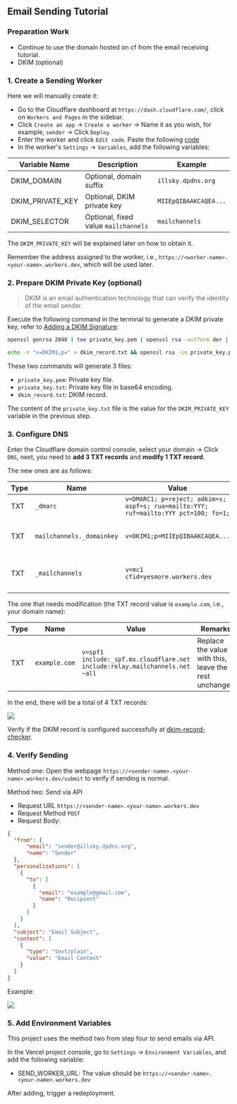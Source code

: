 ## Email Sending Tutorial

### Preparation Work

- Continue to use the domain hosted on cf from the email receiving tutorial.
- DKIM (optional)

### 1. Create a Sending Worker

Here we will manually create it:

- Go to the Cloudflare dashboard at `https://dash.cloudflare.com/`, click on `Workers and Pages` in the sidebar.
- Click `Create an app` -> `Create a worker` -> Name it as you wish, for example, `sender` -> Click `Deploy`.
- Enter the worker and click `Edit code`. Paste the following [code](/docs/send-worker.js)
- In the worker's `Settings` -> `Variables`, add the following variables:

| Variable Name    | Description                          | Example               |
| ---------------- | ------------------------------------ | --------------------- |
| DKIM_DOMAIN      | Optional, domain suffix              | `illsky.dpdns.org`           |
| DKIM_PRIVATE_KEY | Optional, DKIM private key           | `MIIEpQIBAAKCAQEA...` |
| DKIM_SELECTOR    | Optional, fixed value `mailchannels` | `mailchannels`        |

The `DKIM_PRIVATE_KEY` will be explained later on how to obtain it.

Remember the address assigned to the worker, i.e., `https://<worker-name>.<your-name>.workers.dev`, which will be used later.

### 2. Prepare DKIM Private Key (optional)

> DKIM is an email authentication technology that can verify the identity of the email sender.

Execute the following command in the terminal to generate a DKIM private key, refer to [Adding a DKIM Signature](https://support.mailchannels.com/hc/en-us/articles/7122849237389-Adding-a-DKIM-Signature):

```bash
openssl genrsa 2048 | tee private_key.pem | openssl rsa -outform der | openssl base64 -A > private_key.txt

echo -n "v=DKIM1;p=" > dkim_record.txt && openssl rsa -in private_key.pem -pubout -outform der | openssl base64 -A >> dkim_record.txt
```

These two commands will generate 3 files:

- `private_key.pem`: Private key file.
- `private_key.txt`: Private key file in base64 encoding.
- `dkim_record.txt`: DKIM record.

The content of the `private_key.txt` file is the value for the `DKIM_PRIVATE_KEY` variable in the previous step.

### 3. Configure DNS

Enter the Cloudflare domain control console, select your domain -> Click `DNS`, next, you need to **add 3 TXT records** and **modify 1 TXT record**.

The new ones are as follows:

| Type | Name                      | Value                                                                                | Remarks                                                |
| ---- | ------------------------- | ------------------------------------------------------------------------------------ | ------------------------------------------------------ |
| TXT  | `_dmarc`                  | `v=DMARC1; p=reject; adkim=s; aspf=s; rua=mailto:YYY; ruf=mailto:YYY pct=100; fo=1;` | Fixed value                                            |
| TXT  | `mailchannels._domainkey` | `v=DKIM1;p=MIIEpQIBAAKCAQEA...`                                                      | The value is the content of the `dkim_record.txt` file |
| TXT  | `_mailchannels`           | `v=mc1 cfid=yesmore.workers.dev`                                                     | Replace yesmore with your account name                 |

The one that needs modification (the TXT record value is `example.com`, i.e., your domain name):

| Type | Name          | Value                                                                       | Remarks                                               |
| ---- | ------------- | --------------------------------------------------------------------------- | ----------------------------------------------------- |
| TXT  | `example.com` | `v=spf1 include:_spf.mx.cloudflare.net include:relay.mailchannels.net ~all` | Replace the value with this, leave the rest unchanged |

In the end, there will be a total of 4 TXT records:

![](https://img.inke.app/file/b7422917c667de620ae95.png)

Verify if the DKIM record is configured successfully at [dkim-record-checker](https://dmarcly.com/tools/dkim-record-checker).

### 4. Verify Sending

Method one: Open the webpage `https://<sender-name>.<your-name>.workers.dev/submit` to verify if sending is normal.

Method two: Send via API

- Request URL `https://<sender-name>.<your-name>.workers.dev`
- Request Method `POST`
- Request Body:

```json
{
  "from": {
      "email": "sender@illsky.dpdns.org",
      "name": "Sender"
  },
  "personalizations": [
    {
      "to": [
        {
          "email": "example@gmail.com",
          "name": "Recipient"
        }
      ]
    }
  ],
  "subject": "Email Subject",
  "content": [
    {
      "type": "text/plain",
      "value": "Email Content"
    }
  ]
}
```

Example:

![](https://img.inke.app/file/1f6f3ab53aff9a1855475.png)

### 5. Add Environment Variables

This project uses the method two from step four to send emails via API.

In the Vercel project console, go to `Settings` -> `Environment Variables`, and add the following variable:

- SEND_WORKER_URL: The value should be `https://<sender-name>.<your-name>.workers.dev`

After adding, trigger a redeployment.